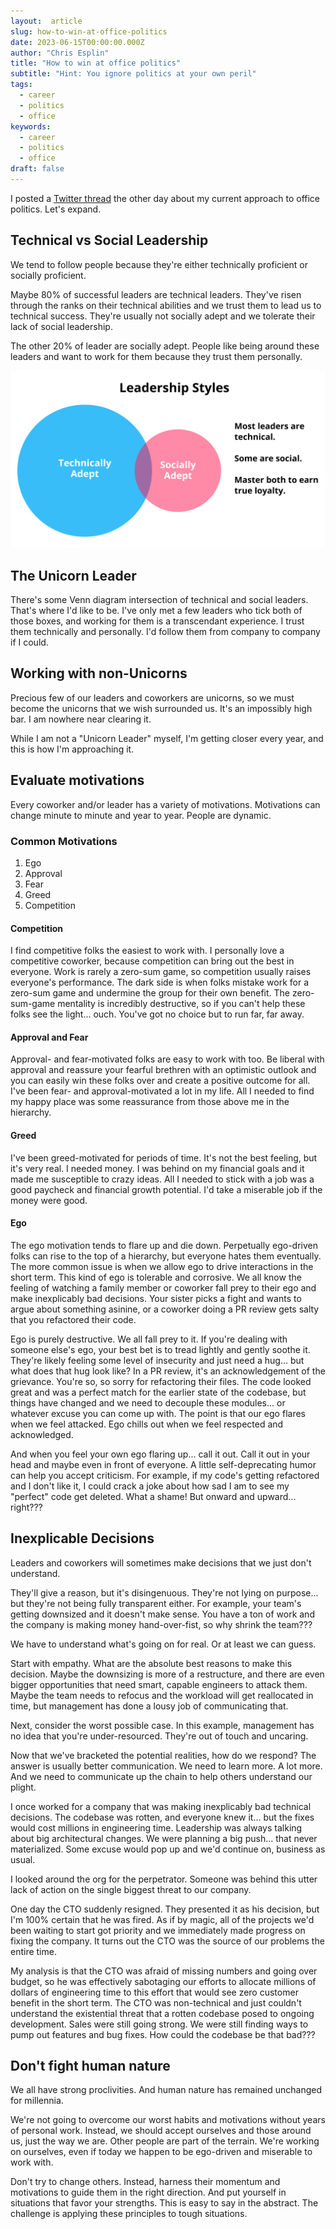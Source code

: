 ```yaml
---
layout:  article
slug: how-to-win-at-office-politics
date: 2023-06-15T00:00:00.000Z
author: "Chris Esplin"
title: "How to win at office politics"
subtitle: "Hint: You ignore politics at your own peril"
tags:
  - career
  - politics
  - office
keywords:
  - career
  - politics
  - office
draft: false
---
```


I posted a [Twitter thread](https://twitter.com/ChrisEsplin/status/1666899559740751873?s=20) the other day about my current approach to office politics. Let's expand.

## Technical vs Social Leadership

We tend to follow people because they're either technically proficient or socially proficient.

Maybe 80% of successful leaders are technical leaders. They've risen through the ranks on their technical abilities and we trust them to lead us to technical success. They're usually not socially adept and we tolerate their lack of social leadership.

The other 20% of leader are socially adept. People like being around these leaders and want to work for them because they trust them personally.

![Unicorn Leader](./images/leadership-styles.png)

## The Unicorn Leader

There's some Venn diagram intersection of technical and social leaders. That's where I'd like to be. I've only met a few leaders who tick both of those boxes, and working for them is a transcendant experience. I trust them technically and personally. I'd follow them from company to company if I could.

## Working with non-Unicorns

Precious few of our leaders and coworkers are unicorns, so we must become the unicorns that we wish surrounded us. It's an impossibly high bar. I am nowhere near clearing it. 

While I am not a "Unicorn Leader" myself, I'm getting closer every year, and this is how I'm approaching it.

## Evaluate motivations

Every coworker and/or leader has a variety of motivations. Motivations can change minute to minute and year to year. People are dynamic.

### Common Motivations

1. Ego
1. Approval
1. Fear
1. Greed
1. Competition

#### Competition

I find competitive folks the easiest to work with. I personally love a competitive coworker, because competition can bring out the best in everyone. Work is rarely a zero-sum game, so competition usually raises everyone's performance. The dark side is when folks mistake work for a zero-sum game and undermine the group for their own benefit. The zero-sum-game mentality is incredibly destructive, so if you can't help these folks see the light... ouch. You've got no choice but to run far, far away.

#### Approval and Fear

Approval- and fear-motivated folks are easy to work with too. Be liberal with approval and reassure your fearful brethren with an optimistic outlook and you can easily win these folks over and create a positive outcome for all. I've been fear- and approval-motivated a lot in my life. All I needed to find my happy place was some reassurance from those above me in the hierarchy.

#### Greed

I've been greed-motivated for periods of time. It's not the best feeling, but it's very real. I needed money. I was behind on my financial goals and it made me susceptible to crazy ideas. All I needed to stick with a job was a good paycheck and financial growth potential. I'd take a miserable job if the money were good. 

#### Ego

The ego motivation tends to flare up and die down. Perpetually ego-driven folks can rise to the top of a hierarchy, but everyone hates them eventually. The more common issue is when we allow ego to drive interactions in the short term. This kind of ego is tolerable and corrosive. We all know the feeling of watching a family member or coworker fall prey to their ego and make inexplicably bad decisions. Your sister picks a fight and wants to argue about something asinine, or a coworker doing a PR review gets salty that you refactored their code.

Ego is purely destructive. We all fall prey to it. If you're dealing with someone else's ego, your best bet is to tread lightly and gently soothe it. They're likely feeling some level of insecurity and just need a hug... but what does that hug look like? In a PR review, it's an acknowledgement of the grievance. You're so, so sorry for refactoring their files. The code looked great and was a perfect match for the earlier state of the codebase, but things have changed and we need to decouple these modules... or whatever excuse you can come up with. The point is that our ego flares when we feel attacked. Ego chills out when we feel respected and acknowledged.

And when you feel your own ego flaring up... call it out. Call it out in your head and maybe even in front of everyone. A little self-deprecating humor can help you accept criticism. For example, if my code's getting refactored and I don't like it, I could crack a joke about how sad I am to see my "perfect" code get deleted. What a shame! But onward and upward... right???

## Inexplicable Decisions

Leaders and coworkers will sometimes make decisions that we just don't understand.

They'll give a reason, but it's disingenuous. They're not lying on purpose... but they're not being fully transparent either. For example, your team's getting downsized and it doesn't make sense. You have a ton of work and the company is making money hand-over-fist, so why shrink the team???

We have to understand what's going on for real. Or at least we can guess.

Start with empathy. What are the absolute best reasons to make this decision. Maybe the downsizing is more of a restructure, and there are even bigger opportunities that need smart, capable engineers to attack them. Maybe the team needs to refocus and the workload will get reallocated in time, but management has done a lousy job of communicating that.

Next, consider the worst possible case. In this example, management has no idea that you're under-resourced. They're out of touch and uncaring.

Now that we've bracketed the potential realities, how do we respond? The answer is usually better communication. We need to learn more. A lot more. And we need to communicate up the chain to help others understand our plight.

I once worked for a company that was making inexplicably bad technical decisions. The codebase was rotten, and everyone knew it... but the fixes would cost millions in engineering time. Leadership was always talking about big architectural changes. We were planning a big push... that never materialized. Some excuse would pop up and we'd continue on, business as usual.

I looked around the org for the perpetrator. Someone was behind this utter lack of action on the single biggest threat to our company.

One day the CTO suddenly resigned. They presented it as his decision, but I'm 100% certain that he was fired. As if by magic, all of the projects we'd been waiting to start got priority and we immediately made progress on fixing the company. It turns out the CTO was the source of our problems the entire time. 

My analysis is that the CTO was afraid of missing numbers and going over budget, so he was effectively sabotaging our efforts to allocate millions of dollars of engineering time to this effort that would see zero customer benefit in the short term. The CTO was non-technical and just couldn't understand the existential threat that a rotten codebase posed to ongoing development. Sales were still going strong. We were still finding ways to pump out features and bug fixes. How could the codebase be that bad???

## Don't fight human nature

We all have strong proclivities. And human nature has remained unchanged for millennia.

We're not going to overcome our worst habits and motivations without years of personal work. Instead, we should accept ourselves and those around us, just the way we are. Other people are part of the terrain. We're working on ourselves, even if today we happen to be ego-driven and miserable to work with.

Don't try to change others. Instead, harness their momentum and motivations to guide them in the right direction. And put yourself in situations that favor your strengths. This is easy to say in the abstract. The challenge is applying these principles to tough situations.
